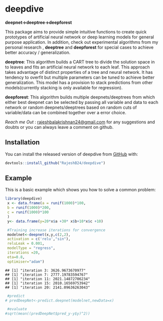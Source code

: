 
<!-- README.md is generated from README.Rmd. Please edit that file -->

# deepdive

**deepnet-\>deeptree-\>deepforest**

<!-- badges: start -->

<!-- badges: end -->

This package aims to provide simple intuitive functions to create quick
prototypes of artificial neural network or deep learning models for
general purpose application. In addition, check out experimental
algorithms from my personal research , **deeptree** and **deepforest**
for special cases to achieve better accuracy / generalization.

**deeptree**: This algorithm builds a CART tree to divide the solution
space in to leaves and fits an artificial neural network to each leaf.
This approach takes advantage of distinct properties of a tree and
neural network. It has tendency to overfit but multiple parameters can
be tuned to achieve better generalization. This model has a provision to
stack predictions from other models(currently stacking is only available
for regression).

**deepforest**: This algorithm builds multiple deepnets/deeptrees from
which either best deepnet can be selected by passing all variable and
data to each network or random deepnets/deeptrees based on random cuts
of variable/data can be combined together over a error choice.

*Reach me Out* : <rajeshbalakrishnan24@gmail.com> for any suggestions
and doubts or you can always leave a comment on github.

## Installation

You can install the released version of deepdive from
[GitHub](https://github.com/RajeshB24/deepdive) with:

``` r
devtools::install_github("RajeshB24/deepdive")
```

## Example

This is a basic example which shows you how to solve a common problem:

``` r
library(deepdive)
 x <- data.frame(a = runif(1000)*100,
 b = runif(1000)*200,
 c = runif(1000)*100
 )
 y<- data.frame(y=20*x$a +30* x$b+10*x$c +10)

 #Training increase iterations for convergence
 modelnet<-deepnet(x,y,c(2,2),
 activation = c('relu',"sin"),
 reluLeak = 0.001,
 modelType = "regress",
 iterations =20,
 eta=0.8,
 optimiser="adam")
```

    ## [1] "iteration 3: 3626.9673670977"
    ## [1] "iteration 7: 2777.19783594767"
    ## [1] "iteration 11: 2021.14872706234"
    ## [1] "iteration 15: 2010.16569753942"
    ## [1] "iteration 20: 2141.09636263043"

``` r
 #predict
# predDeepNet<-predict.deepnet(modelnet,newData=x)

 #evaluate
#sqrt(mean((predDeepNet$pred_y-y$y)^2))
```
